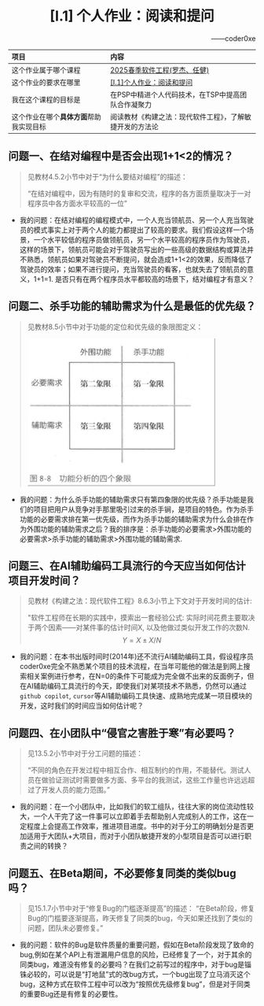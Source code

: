 # <div align="center">[I.1] 个人作业：阅读和提问</div>

<div align="right">——coder0xe</div>

| 项目                                     | 内容                                                         |
| :--------------------------------------- | :----------------------------------------------------------- |
| 这个作业属于哪个课程                     | [2025春季软件工程(罗杰、任健)](https://edu.cnblogs.com/campus/buaa/BUAA_SE_2025_LR) |
| 这个作业的要求在哪里                     | [[I.1]个人作业：阅读和提问](https://edu.cnblogs.com/campus/buaa/BUAA_SE_2025_LR/homework/13365) |
| 我在这个课程的目标是                     | 在PSP中精进个人代码技术，在TSP中提高团队合作凝聚力           |
| 这个作业在哪个**具体方面**帮助我实现目标 | 阅读教材《构建之法：现代软件工程》，了解敏捷开发的方法论     |

## 问题一、在结对编程中是否会出现1+1<2的情况？

> 见教材4.5.2小节中对于“为什么要结对编程”的描述：
>
> “在结对编程中，因为有随时的复审和交流，程序的各方面质量取决于一对程序员中各方面水平较高的一位”

* 我的问题：在结对编程的编程模式中，一个人充当领航员、另一个人充当驾驶员的模式事实上对于两个人的能力都提出了较高的要求。我们假设这样一个场景，一个水平较低的程序员做领航员，另一个水平较高的程序员作为驾驶员，这样的场景下，领航员可能会对于驾驶员写出的一些高级的数据结构或算法并不熟悉，领航员如果对驾驶员不断提问，就会造成1+1<2的效果，反而降低了驾驶员的效率；如果不进行提问，充当驾驶员的看客，也就失去了领航员的意义，1+1=1. 是否只有在两个程序员水平都较高的场景下，结对编程才有意义？

## 问题二、杀手功能的辅助需求为什么是最低的优先级？

> 见教材8.5小节中对于功能的定位和优先级的象限图定义：
>
> <img src="./image/function.png" height=300px>

* 我的问题：为什么杀手功能的辅助需求只有第四象限的优先级？杀手功能是我们的项目把用户从竞争对手那里吸引过来的杀手锏，是项目的特色。作为杀手功能的必要需求排在第一优先级，而作为杀手功能的辅助需求为什么会排在作为外围功能的辅助需求之后？我的排序是：杀手功能的必要需求>外围功能的必要需求>杀手功能的辅助需求>外围功能的辅助需求.

## 问题三、在AI辅助编码工具流行的今天应当如何估计项目开发时间？

> 见教材《构建之法：现代软件工程》8.6.3小节上下文对于开发时间的估计:
>
> "软件工程师在长期的实践中，摸索出一套经验公式: 实际时间花费主要取决于两个因素——对某件事的估计时间X, 以及他做过类似开发工作的次数N.
> $$
> Y=X\pm X/N
> $$

* 我的问题：在本书出版时间时(2014年)还不流行AI辅助编码工具，假设程序员coder0xe完全不熟悉某个项目的技术流程，在当年可能他的做法是到网上搜索相关案例进行参考，在N=0的条件下可能成为完全做不出来的反面例子，但在AI辅助编码工具流行的今天，即使我们对某项技术不熟悉，仍然可以通过`github copilot`, `cursor`等AI辅助编码工具快速、成熟地完成某一项目模块的开发，这时我们的时间应当如何估计呢？

## 问题四、在小团队中“侵官之害胜于寒”有必要吗？

> 见13.5.2小节中对于分工问题的描述：
>
> “不同的角色在开发过程中相互合作、相互制约的作用，不能替代。测试人员在做验证测试时需要做多方面、多平台的我测试，这些工作量也许远远超过了开发人员的能力范围。”

* 我的问题：在一个小团队中，比如我们的软工组队，往往大家的岗位流动性较大，一个人干完了这一件事可以立即着手去帮助别人完成别人的工作，这在一定程度上会提高工作效率，推进项目进度。书中的对于分工的明确划分是否更加适用于大团队+大项目，而对于小团队敏捷开发的小型项目是否可以进行职责之间的转换？

## 问题五、在Beta期间，不必要修复同类的类似bug吗？

> 见15.1.7小节中对于“修复Bug的门槛逐渐提高”的描述：
> “在Beta阶段，修复Bug的门槛要逐渐提高，昨天修复了同类的bug，今天如果还找到了类似的问题，团队未必要修复。”

* 我的问题：软件的Bug是软件质量的重要问题，假如在Beta阶段发现了致命的bug,例如在某个API上有泄漏用户信息的风险，已经修复了一个，对于其余的同类bug，难道没有修复的必要吗？在我们之前写过的程序中，对于bug是锱铢必较的，可以说是“打地鼠”式的改bug方式，一个bug出现了立马消灭这个bug，这种方式在软件工程中可以改为“按照优先级修复bug”，但是对于同类的重要Bug还是有修复的必要性。
